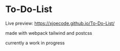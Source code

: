 # To-Do-List

Live preview: https://xjoecode.github.io/To-Do-List/

made with webpack tailwind and postcss

currently a work in progress